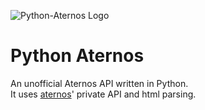 ![Python-Aternos Logo](https://i.ibb.co/3RXcXJ1/aternos-400.png)
# Python Aternos
An unofficial Aternos API written in Python.  
It uses [aternos](https://aternos.org/)' private API and html parsing.
